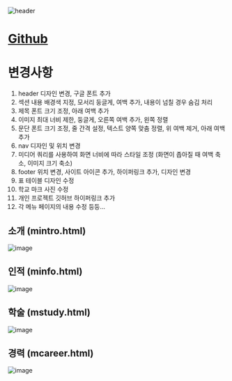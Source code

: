 ![header](https://capsule-render.vercel.app/api?type=wave&color=auto&height=150&section=header&text=HTML5%20개인%20포트폴리오%20홈페이지&fontSize=40)

# <a href="https://baesub.github.io/Tue_Report/0926/ch04_mportpolio/mintro.html"> Github </a>

# 변경사항
1. header 디자인 변경, 구글 폰트 추가
2. 섹션 내용 배경색 지정, 모서리 둥글게, 여백 추가, 내용이 넘칠 경우 숨김 처리
3. 제목 폰트 크기 조정, 아래 여백 추가
4. 이미지 최대 너비 제한, 둥글게, 오른쪽 여백 추가, 왼쪽 정렬
5. 문단 폰트 크기 조정, 줄 간격 설정, 텍스트 양쪽 맞춤 정렬, 위 여백 제거, 아래 여백 추가
6. nav 디자인 및 위치 변경
7. 미디어 쿼리를 사용하여 화면 너비에 따라 스타일 조정 (화면이 좁아질 때 여백 축소, 이미지 크기 축소)
8. footer 위치 변경, 사이트 아이콘 추가, 하이퍼링크 추가, 디자인 변경
9. 표 테이블 디자인 수정
10. 학교 마크 사진 수정
11. 개인 프로젝트 깃허브 하이퍼링크 추가
12. 각 메뉴 페이지의 내용 수정
등등...
    

## 소개 (mintro.html)
![image](https://github.com/baesub/Tue_Report/assets/113866062/f34b2012-1d50-4a53-a5e4-9e46ce290f2e)

## 인적 (minfo.html)
![image](https://github.com/baesub/Tue_Report/assets/113866062/1cb51299-cd22-4d91-b98b-f5977e30cf13)

## 학술 (mstudy.html)
![image](https://github.com/baesub/Tue_Report/assets/113866062/a800f323-a5ca-4335-a119-eb4db45d701d)

## 경력 (mcareer.html)
![image](https://github.com/baesub/Tue_Report/assets/113866062/95f42acd-112c-4a16-9120-51c0e6a53d2e)
